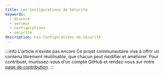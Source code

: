 ```yaml
---
title: Les Configurations de Sécurité
keywords:
  - discord
  - serveur
  - configurations
  - sécurité
description: Les Configurations de Sécurité
---
```


:::info L'article n'existe pas encore
Ce projet communautaire vise à offrir un contenu librement réutilisable, que chacun peut modifier et améliorer.
Pour contribuer, munissez-vous d'un compte GitHub et rendez-vous sur notre [page de contribution](/wiki/contribuer).
:::

